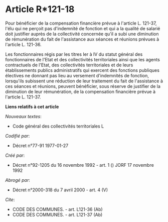 # Article R*121-18

Pour bénéficier de la compensation financière prévue à l'article L. 121-37, l'élu qui ne perçoit pas d'indemnité de fonction
et qui a la qualité de salarié doit justifier auprès de la collectivité concernée qu'il a subi une diminution de rémunération
du fait de l'assistance aux séances et réunions prévues à l'article L. 121-36.

Les fonctionnaires régis par les titres Ier à IV du statut général des fonctionnaires de l'Etat et des collectivités
territoriales ainsi que les agents contractuels de l'Etat, des collectivités territoriales et de leurs établissements publics
administratifs qui exercent des fonctions publiques électives ne donnant pas lieu au versement d'indemnités de fonction,
lorsqu'ils subissent une réduction de leur traitement du fait de l'assistance à ces séances et réunions, peuvent bénéficier,
sous réserve de justifier de la diminution de leur rémunération, de la compensation financière prévue à l'article L. 121-37.

**Liens relatifs à cet article**

_Nouveaux textes_:

  - Code général des collectivités territoriales L

_Codifié par_:

  - Décret n°77-91 1977-01-27

_Créé par_:

  - Décret n°92-1205 du 16 novembre 1992 - art. 1 () JORF 17 novembre 1992

_Abrogé par_:

  - Décret n°2000-318 du 7 avril 2000 - art. 4 (V)

_Cite_:

  - CODE DES COMMUNES. - art. L121-36 (Ab)
  - CODE DES COMMUNES. - art. L121-37 (Ab)
